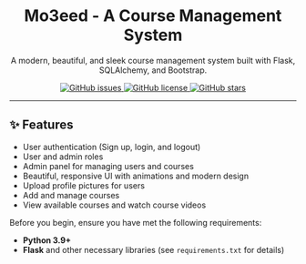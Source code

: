 <h1 align="center">Mo3eed - A Course Management System</h1>

<p align="center">
  A modern, beautiful, and sleek course management system built with Flask, SQLAlchemy, and Bootstrap.
</p>

<p align="center">
  <a href="https://github.com/yourusername/Mo3eed/issues">
    <img alt="GitHub issues" src="https://img.shields.io/github/issues/yourusername/Mo3eed">
  </a>
  <a href="https://github.com/yourusername/Mo3eed/blob/main/LICENSE">
    <img alt="GitHub license" src="https://img.shields.io/github/license/yourusername/Mo3eed">
  </a>
  <a href="https://github.com/yourusername/Mo3eed/stargazers">
    <img alt="GitHub stars" src="https://img.shields.io/github/stars/yourusername/Mo3eed">
  </a>
</p>

---

## ✨ Features

- User authentication (Sign up, login, and logout)
- User and admin roles
- Admin panel for managing users and courses
- Beautiful, responsive UI with animations and modern design
- Upload profile pictures for users
- Add and manage courses
- View available courses and watch course videos

Before you begin, ensure you have met the following requirements:
- **Python 3.9+**
- **Flask** and other necessary libraries (see `requirements.txt` for details)
